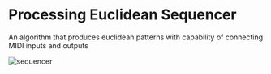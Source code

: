 # Processing Euclidean Sequencer
An algorithm that produces euclidean patterns with capability of connecting MIDI inputs and outputs

![sequencer](https://i.imgur.com/LKizpDt.png)

